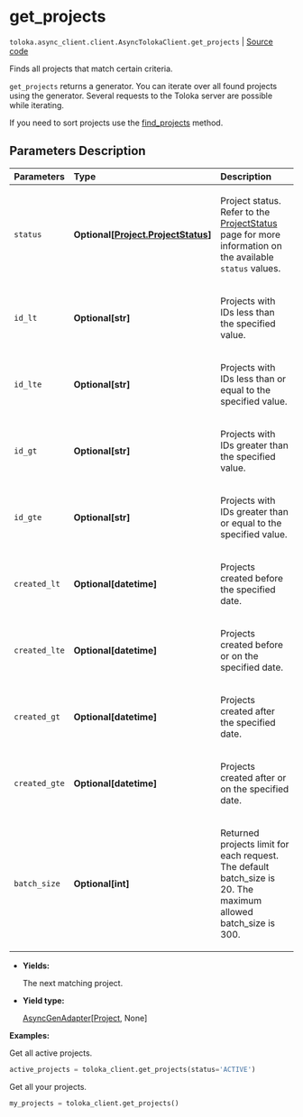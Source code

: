 # get_projects
`toloka.async_client.client.AsyncTolokaClient.get_projects` | [Source code](https://github.com/Toloka/toloka-kit/blob/v1.2.0/src/client/__init__.py#L0)

Finds all projects that match certain criteria.


`get_projects` returns a generator. You can iterate over all found projects using the generator. Several requests to the Toloka server are possible while iterating.

If you need to sort projects use the [find_projects](toloka.client.TolokaClient.find_projects.md) method.

## Parameters Description

| Parameters | Type | Description |
| :----------| :----| :-----------|
`status`|**Optional\[[Project.ProjectStatus](toloka.client.project.Project.ProjectStatus.md)\]**|<p>Project status. Refer to the [ProjectStatus](toloka.client.project.Project.ProjectStatus.md) page for more information on the available `status` values.</p>
`id_lt`|**Optional\[str\]**|<p>Projects with IDs less than the specified value.</p>
`id_lte`|**Optional\[str\]**|<p>Projects with IDs less than or equal to the specified value.</p>
`id_gt`|**Optional\[str\]**|<p>Projects with IDs greater than the specified value.</p>
`id_gte`|**Optional\[str\]**|<p>Projects with IDs greater than or equal to the specified value.</p>
`created_lt`|**Optional\[datetime\]**|<p>Projects created before the specified date.</p>
`created_lte`|**Optional\[datetime\]**|<p>Projects created before or on the specified date.</p>
`created_gt`|**Optional\[datetime\]**|<p>Projects created after the specified date.</p>
`created_gte`|**Optional\[datetime\]**|<p>Projects created after or on the specified date.</p>
`batch_size`|**Optional\[int\]**|<p>Returned projects limit for each request. The default batch_size is 20. The maximum allowed batch_size is 300.</p>

* **Yields:**

  The next matching project.

* **Yield type:**

  [AsyncGenAdapter](toloka.util.async_utils.AsyncGenAdapter.md)\[[Project](toloka.client.project.Project.md), None\]

**Examples:**

Get all active projects.

```python
active_projects = toloka_client.get_projects(status='ACTIVE')
```

Get all your projects.

```python
my_projects = toloka_client.get_projects()
```
